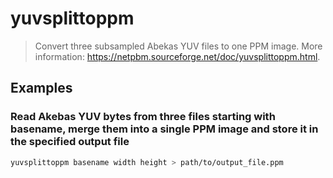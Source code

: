 # yuvsplittoppm

> Convert three subsampled Abekas YUV files to one PPM image. More information: <https://netpbm.sourceforge.net/doc/yuvsplittoppm.html>.

## Examples

### Read Akebas YUV bytes from three files starting with basename, merge them into a single PPM image and store it in the specified output file

```bash
yuvsplittoppm basename width height > path/to/output_file.ppm
```
